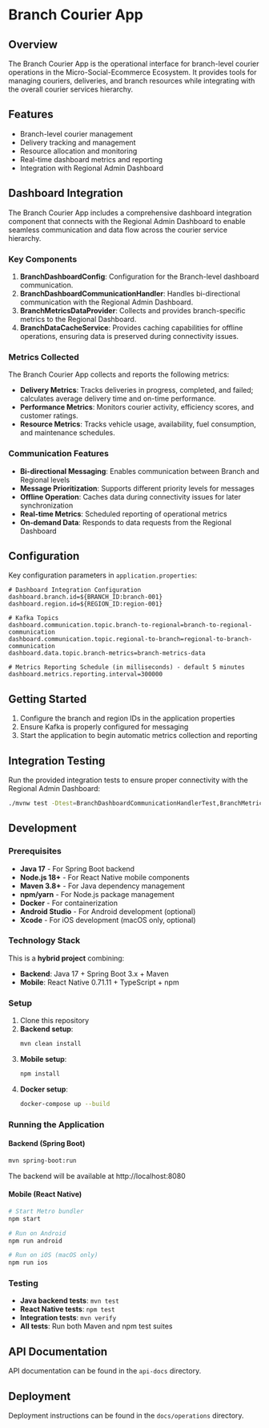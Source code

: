# Branch Courier App

## Overview

The Branch Courier App is the operational interface for branch-level courier operations in the Micro-Social-Ecommerce Ecosystem. It provides tools for managing couriers, deliveries, and branch resources while integrating with the overall courier services hierarchy.

## Features

- Branch-level courier management
- Delivery tracking and management
- Resource allocation and monitoring
- Real-time dashboard metrics and reporting
- Integration with Regional Admin Dashboard

## Dashboard Integration

The Branch Courier App includes a comprehensive dashboard integration component that connects with the Regional Admin Dashboard to enable seamless communication and data flow across the courier service hierarchy.

### Key Components

1. **BranchDashboardConfig**: Configuration for the Branch-level dashboard communication.
2. **BranchDashboardCommunicationHandler**: Handles bi-directional communication with the Regional Admin Dashboard.
3. **BranchMetricsDataProvider**: Collects and provides branch-specific metrics to the Regional Dashboard.
4. **BranchDataCacheService**: Provides caching capabilities for offline operations, ensuring data is preserved during connectivity issues.

### Metrics Collected

The Branch Courier App collects and reports the following metrics:

- **Delivery Metrics**: Tracks deliveries in progress, completed, and failed; calculates average delivery time and on-time performance.
- **Performance Metrics**: Monitors courier activity, efficiency scores, and customer ratings.
- **Resource Metrics**: Tracks vehicle usage, availability, fuel consumption, and maintenance schedules.

### Communication Features

- **Bi-directional Messaging**: Enables communication between Branch and Regional levels
- **Message Prioritization**: Supports different priority levels for messages
- **Offline Operation**: Caches data during connectivity issues for later synchronization
- **Real-time Metrics**: Scheduled reporting of operational metrics
- **On-demand Data**: Responds to data requests from the Regional Dashboard

## Configuration

Key configuration parameters in `application.properties`:

```properties
# Dashboard Integration Configuration
dashboard.branch.id=${BRANCH_ID:branch-001}
dashboard.region.id=${REGION_ID:region-001}

# Kafka Topics
dashboard.communication.topic.branch-to-regional=branch-to-regional-communication
dashboard.communication.topic.regional-to-branch=regional-to-branch-communication
dashboard.data.topic.branch-metrics=branch-metrics-data

# Metrics Reporting Schedule (in milliseconds) - default 5 minutes
dashboard.metrics.reporting.interval=300000
```

## Getting Started

1. Configure the branch and region IDs in the application properties
2. Ensure Kafka is properly configured for messaging
3. Start the application to begin automatic metrics collection and reporting

## Integration Testing

Run the provided integration tests to ensure proper connectivity with the Regional Admin Dashboard:

```bash
./mvnw test -Dtest=BranchDashboardCommunicationHandlerTest,BranchMetricsDataProviderTest
```

## Development

### Prerequisites
- **Java 17** - For Spring Boot backend
- **Node.js 18+** - For React Native mobile components
- **Maven 3.8+** - For Java dependency management
- **npm/yarn** - For Node.js package management
- **Docker** - For containerization
- **Android Studio** - For Android development (optional)
- **Xcode** - For iOS development (macOS only, optional)

### Technology Stack
This is a **hybrid project** combining:
- **Backend**: Java 17 + Spring Boot 3.x + Maven
- **Mobile**: React Native 0.71.11 + TypeScript + npm

### Setup
1. Clone this repository
2. **Backend setup**:
   ```bash
   mvn clean install
   ```
3. **Mobile setup**:
   ```bash
   npm install
   ```
4. **Docker setup**:
   ```bash
   docker-compose up --build
   ```

### Running the Application

#### Backend (Spring Boot)
```bash
mvn spring-boot:run
```
The backend will be available at http://localhost:8080

#### Mobile (React Native)
```bash
# Start Metro bundler
npm start

# Run on Android
npm run android

# Run on iOS (macOS only)
npm run ios
```

### Testing
- **Java backend tests**: `mvn test`
- **React Native tests**: `npm test`
- **Integration tests**: `mvn verify`
- **All tests**: Run both Maven and npm test suites

## API Documentation

API documentation can be found in the `api-docs` directory.

## Deployment

Deployment instructions can be found in the `docs/operations` directory.
